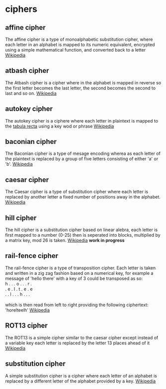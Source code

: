 # ciphers
 
## affine cipher
The affine cipher is a type of monoalphabetic substitution cipher, where each letter in an alphabet is mapped to its numeric equivalent, encrypted using a simple mathematical function, and converted back to a letter [Wikipedia](https://en.wikipedia.org/wiki/Affine_cipher)

## atbash cipher
The Atbash cipher is a cipher where in the alphabet is mapped in reverse so the first letter becomes the last letter, the second becomes the second to last and so on. [Wikipedia](https://en.wikipedia.org/wiki/Atbash)

## autokey cipher
The autokey cipher is a ciphere where each letter in plaintext is mapped to the [tabula recta](https://en.wikipedia.org/wiki/Tabula_recta) using a key wod or phrase [Wikipedia](https://en.wikipedia.org/wiki/Autokey_cipher)

## baconian cipher
The Baconian cipher is a type of mesage encoding wherea as each letter of the plaintext is replaced by a group of five letters consisting of either 'a' or 'b'. [Wikipedia](https://en.wikipedia.org/wiki/Bacon%27s_cipher)

## caesar cipher
The Caesar cipher is a type of substitution cipher where each letter is replaced by another letter a fixed number of positions away in the alphabet. [Wikipedia](https://en.wikipedia.org/wiki/Caesar_cipher)

## hill cipher
The hill cipher is a substitution cipher based on linear alebra, each letter is first mapped to a number (0-25) then is seperated into blocks, multiplied by a matrix key, mod 26 is taken. [Wikipedia](https://en.wikipedia.org/wiki/Hill_cipher) 
**work in progress**

## rail-fence cipher
The rail-fence cipher is a type of transposition cipher. Each letter is taken and written in a zig zag fashion based on a numerical key, for example a message of 'hello there' with a key of 3 could be transposed as so:
<br />
h . . . o . . . r . \
. e . l . t . e . e \
. . l . . . h . . . \
<br />
which is then read from left to right providing the following ciphertext: 'horelteelh'
[Wikipedia](https://en.wikipedia.org/wiki/Rail_fence_cipher)

## ROT13 cipher
The ROT13 is a simple cipher similar to the caesar cipher except instead of a variable key each letter is replaced by the letter 13 places ahead of it [Wikipedia](https://en.wikipedia.org/wiki/ROT13)

## substitution cipher
A simple substitution cipher is a cipher where each letter of an alphabet is replaced by a different letter of the alphabet provided by a key. [Wikipedia](https://en.wikipedia.org/wiki/Substitution_cipher)